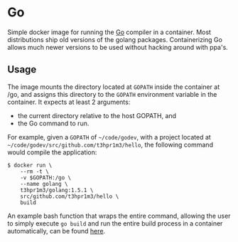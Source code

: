 Go
==

Simple docker image for running the [Go](https://golang.org) compiler in a container.  Most distributions ship old versions of the golang packages.  Containerizing Go allows much newer versions to be used without hacking around with ppa's.

Usage
-----

The image mounts the directory located at `GOPATH` inside the container at /go, and assigns this directory to the `GOPATH` environment variable in the container.  It expects at least 2 arguments:

- the current directory relative to the host GOPATH, and
- the Go command to run.

For example, given a `GOPATH` of `~/code/godev`, with a project located at `~/code/godev/src/github.com/t3hpr1m3/hello`, the following command would compile the application:

```shell
$ docker run \
    --rm -t \
    -v $GOPATH:/go \
    --name golang \
    t3hpr1m3/golang:1.5.1 \
    src/github.com/t3hpr1m3/hello \
    build
```

An example bash function that wraps the entire command, allowing the user to simply execute `go build` and run the entire build process in a container automatically, can be found [here](https://github.com/t3hpr1m3/dotfiles/blob/master/home/.docker_wrappers#L26).
